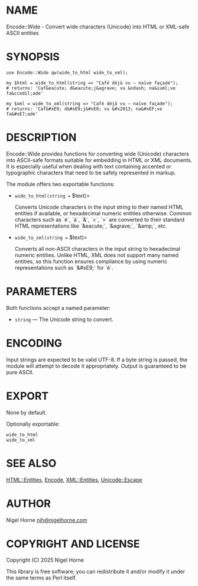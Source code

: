 # NAME

Encode::Wide - Convert wide characters (Unicode) into HTML or XML-safe ASCII entities

# SYNOPSIS

    use Encode::Wide qw(wide_to_html wide_to_xml);

    my $html = wide_to_html(string => "Café déjà vu – naïve façade");
    # returns: 'Caf&eacute; d&eacute;j&agrave; vu &ndash; na&iuml;ve fa&ccedil;ade'

    my $xml = wide_to_xml(string => "Café déjà vu – naïve façade");
    # returns: 'Caf&#xE9; d&#xE9;j&#xE0; vu &#x2013; na&#xEF;ve fa&#xE7;ade'

# DESCRIPTION

Encode::Wide provides functions for converting wide (Unicode) characters into ASCII-safe
formats suitable for embedding in HTML or XML documents. It is especially useful
when dealing with text containing accented or typographic characters that need
to be safely represented in markup.

The module offers two exportable functions:

- `wide_to_html(string =` $text)>

    Converts Unicode characters in the input string to their named HTML entities if available,
    or hexadecimal numeric entities otherwise. Common characters such as \`é\`, \`à\`, \`&\`, \`<\`, \`>\` are
    converted to their standard HTML representations like \`&amp;eacute;\`, \`&amp;agrave;\`, \`&amp;amp;\`, etc.

- `wide_to_xml(string =` $text)>

    Converts all non-ASCII characters in the input string to hexadecimal numeric entities.
    Unlike HTML, XML does not support many named entities, so this function ensures compliance
    by using numeric representations such as \`&amp;#xE9;\` for \`é\`.

# PARAMETERS

Both functions accept a named parameter:

- `string` — The Unicode string to convert.

# ENCODING

Input strings are expected to be valid UTF-8. If a byte string is passed, the module will attempt
to decode it appropriately. Output is guaranteed to be pure ASCII.

# EXPORT

None by default.

Optionally exportable:

    wide_to_html
    wide_to_xml

# SEE ALSO

[HTML::Entities](https://metacpan.org/pod/HTML%3A%3AEntities), [Encode](https://metacpan.org/pod/Encode), [XML::Entities](https://metacpan.org/pod/XML%3A%3AEntities), [Unicode::Escape](https://metacpan.org/pod/Unicode%3A%3AEscape)

# AUTHOR

Nigel Horne <njh@nigelhorne.com>

# COPYRIGHT AND LICENSE

Copyright (C) 2025 Nigel Horne

This library is free software; you can redistribute it and/or modify
it under the same terms as Perl itself.
